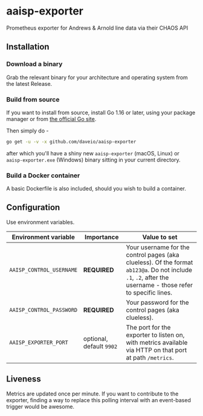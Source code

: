 # aaisp-exporter

Prometheus exporter for Andrews &amp; Arnold line data via their CHAOS API

## Installation

### Download a binary

Grab the relevant binary for your architecture and operating system from the latest Release.

### Build from source

If you want to install from source, install Go 1.16 or later, using your package manager or from [the official Go site](https://golang.org/dl/).

Then simply do -

```bash
go get -u -v -x github.com/daveio/aaisp-exporter
```

after which you'll have a shiny new `aaisp-exporter` (macOS, Linux) or `aaisp-exporter.exe` (Windows) binary sitting in your current directory.

### Build a Docker container

A basic Dockerfile is also included, should you wish to build a container.

## Configuration

Use environment variables.

| Environment variable     | Importance               | Value to set                                                                                                                                                |
| ------------------------ | ------------------------ | ----------------------------------------------------------------------------------------------------------------------------------------------------------- |
| `AAISP_CONTROL_USERNAME` | **REQUIRED**             | Your username for the control pages (aka clueless). Of the format `ab123@a`. Do not include `.1`, `.2`, after the username - those refer to specific lines. |
| `AAISP_CONTROL_PASSWORD` | **REQUIRED**             | Your password for the control pages (aka clueless).                                                                                                         |
| `AAISP_EXPORTER_PORT`    | optional, default `9902` | The port for the exporter to listen on, with metrics available via HTTP on that port at path `/metrics`.                                                    |

## Liveness

Metrics are updated once per minute. If you want to contribute to the exporter, finding a way to replace this polling interval with an event-based trigger would be awesome.
